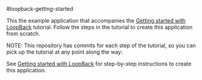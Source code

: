 #loopback-getting-started

This the example application that accompanies the [Getting started with LoopBack](http://docs.strongloop.com/display/LB/Getting+started+with+LoopBack) tutorial. Follow the steps in the tutorial to create this application from scratch.

NOTE: This repository has commits for each step of the tutorial, so you can pick up the tutorial at any point along the way:

See [Getting started with LoopBack](http://docs.strongloop.com/display/LB/Getting+started+with+LoopBack) for step-by-step instructions to create this application.
